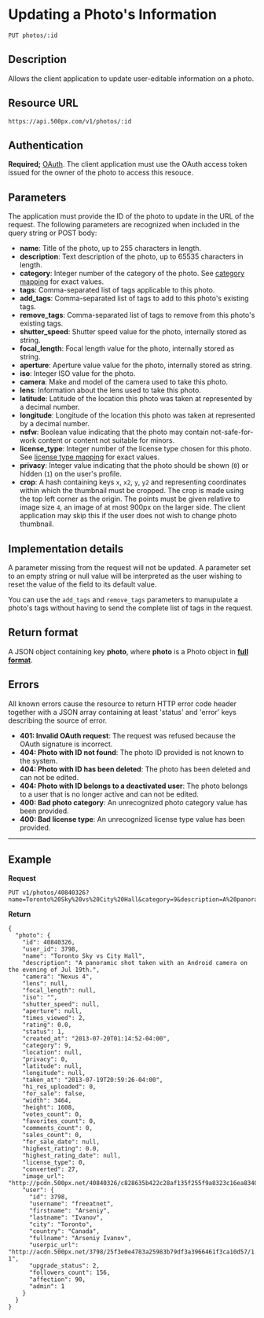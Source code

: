 # Updating a Photo's Information

    PUT photos/:id

## Description

Allows the client application to update user-editable information on a photo.

## Resource URL

    https://api.500px.com/v1/photos/:id

## Authentication

**Required;** [OAuth][]. The client application must use the OAuth access token issued for the owner of the photo to access this resouce.

## Parameters

The application must provide the ID of the photo to update in the URL of the request. The following parameters are recognized when included in the query string or POST body:

- **name**: Title of the photo, up to 255 characters in length.
- **description**: Text description of the photo, up to 65535 characters in length.
- **category**: Integer number of the category of the photo. See [category mapping][] for exact values.
- **tags**: Comma-separated list of tags applicable to this photo.
- **add_tags**: Comma-separated list of tags to add to this photo's existing tags.
- **remove_tags**: Comma-separated list of tags to remove from this photo's existing tags.
- **shutter_speed**: Shutter speed value for the photo, internally stored as string.
- **focal_length**: Focal length value for the photo, internally stored as string.
- **aperture**: Aperture value value for the photo, internally stored as string.
- **iso**: Integer ISO value for the photo.
- **camera**: Make and model of the camera used to take this photo.
- **lens**: Information about the lens used to take this photo.
- **latitude**: Latitude of the location this photo was taken at represented by a decimal number.
- **longitude**: Longitude of the location this photo was taken at represented by a decimal number.
- **nsfw**: Boolean value indicating that the photo may contain not-safe-for-work content or content not suitable for minors.
- **license_type**: Integer number of the license type chosen for this photo. See [license type mapping][] for exact values.
- **privacy**: Integer value indicating that the photo should be shown (`0`) or hidden (`1`) on the user's profile.
- **crop**: A hash containing keys `x`, `x2`, `y`, `y2` and representing coordinates within which the thumbnail must be cropped. The crop is made using the top left corner as the origin. The points must be given relative to image size `4`, an image of at most 900px on the larger side. The client application may skip this if the user does not wish to change photo thumbnail.

## Implementation details

A parameter missing from the request will not be updated.  A parameter set to an empty string or null value will be interpreted as the user wishing to reset the value of the field to its default value.

You can use the `add_tags` and `remove_tags` parameters to manupulate a photo's tags without having to send the complete list of tags in the request.

## Return format

A JSON object containing key **photo**, where **photo** is a Photo object in **[full format][]**.

## Errors
All known errors cause the resource to return HTTP error code header together with a JSON array containing at least 'status' and 'error' keys describing the source of error.

- **401: Invalid OAuth request**: The request was refused because the OAuth signature is incorrect.
- **404: Photo with ID not found**: The photo ID provided is not known to the system.
- **404: Photo with ID has been deleted**: The photo has been deleted and can not be edited.
- **404: Photo with ID belongs to a deactivated user**: The photo belongs to a user that is no longer active and can not be edited.
- **400: Bad photo category**: An unrecognized photo category value has been provided.
- **400: Bad license type**: An unrecognized license type value has been provided.

***

## Example
**Request**

    PUT v1/photos/40840326?name=Toronto%20Sky%20vs%20City%20Hall&category=9&description=A%20panoramic%20shot%20taken%20with%20an%20Android%20camera%20on%20the%20evening%20of%20Jul%2019th.

**Return**

```
{
  "photo": {
    "id": 40840326,
    "user_id": 3798,
    "name": "Toronto Sky vs City Hall",
    "description": "A panoramic shot taken with an Android camera on the evening of Jul 19th.",
    "camera": "Nexus 4",
    "lens": null,
    "focal_length": null,
    "iso": "",
    "shutter_speed": null,
    "aperture": null,
    "times_viewed": 2,
    "rating": 0.0,
    "status": 1,
    "created_at": "2013-07-20T01:14:52-04:00",
    "category": 9,
    "location": null,
    "privacy": 0,
    "latitude": null,
    "longitude": null,
    "taken_at": "2013-07-19T20:59:26-04:00",
    "hi_res_uploaded": 0,
    "for_sale": false,
    "width": 3464,
    "height": 1608,
    "votes_count": 0,
    "favorites_count": 0,
    "comments_count": 0,
    "sales_count": 0,
    "for_sale_date": null,
    "highest_rating": 0.0,
    "highest_rating_date": null,
    "license_type": 0,
    "converted": 27,
    "image_url": "http://pcdn.500px.net/40840326/c828635b422c28af135f255f9a8323c16ea8340a/4.jpg",
    "user": {
      "id": 3798,
      "username": "freeatnet",
      "firstname": "Arseniy",
      "lastname": "Ivanov",
      "city": "Toronto",
      "country": "Canada",
      "fullname": "Arseniy Ivanov",
      "userpic_url": "http://acdn.500px.net/3798/25f3e0e4783a25983b79df3a3966461f3ca10d57/1.jpg?1",
      "upgrade_status": 2,
      "followers_count": 156,
      "affection": 90,
      "admin": 1
    }
  }
}
```

[OAuth]: https://github.com/500px/api-documentation/tree/master/authentication
[category mapping]: https://github.com/500px/api-documentation/blob/master/basics/formats_and_terms.md#categories
[license type mapping]: https://github.com/500px/api-documentation/blob/master/basics/formats_and_terms.md#license-types
[full format]: https://github.com/500px/api-documentation/blob/master/basics/formats_and_terms.md#full-format
